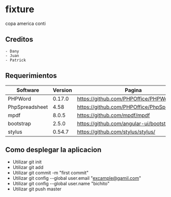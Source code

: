 # fixture
copa america conti
## Creditos
    - Dany
    - Juan
    - Patrick
## Requerimientos
| Software | Version | Pagina |
| --------|---------|-------|
| PHPWord | 0.17.0 | https://github.com/PHPOffice/PHPWord/ |
| PhpSpreadsheet | 4.58 | https://github.com/PHPOffice/PhpSpreadsheet |
| mpdf | 8.0.5 | https://github.com/mpdf/mpdf |
| bootstrap | 2.5.0 | https://github.com/angular-ui/bootstrap |
| stylus | 0.54.7  | https://github.com/stylus/stylus/ |
## Como desplegar la aplicacion
 - Utilizar git init
 - Utilizar git add
 - Utilizar git commit -m "first commit" 
 - Utilizar git config --global user.email "excample@gamil.com"
 - Utilizar git config --global user.name "bichito"
 - Utilizar git push master


